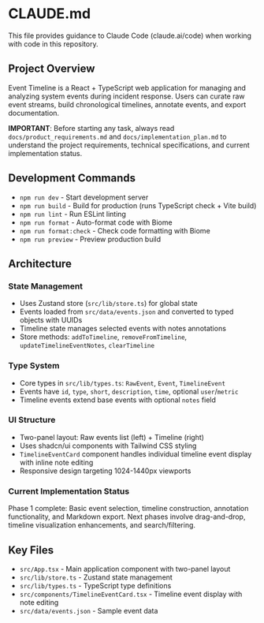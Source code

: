 # CLAUDE.md

This file provides guidance to Claude Code (claude.ai/code) when working with code in this repository.

## Project Overview

Event Timeline is a React + TypeScript web application for managing and analyzing system events during incident response. Users can curate raw event streams, build chronological timelines, annotate events, and export documentation.

**IMPORTANT**: Before starting any task, always read `docs/product_requirements.md` and `docs/implementation_plan.md` to understand the project requirements, technical specifications, and current implementation status.

## Development Commands

- `npm run dev` - Start development server
- `npm run build` - Build for production (runs TypeScript check + Vite build)
- `npm run lint` - Run ESLint linting
- `npm run format` - Auto-format code with Biome
- `npm run format:check` - Check code formatting with Biome
- `npm run preview` - Preview production build

## Architecture

### State Management
- Uses Zustand store (`src/lib/store.ts`) for global state
- Events loaded from `src/data/events.json` and converted to typed objects with UUIDs
- Timeline state manages selected events with notes annotations
- Store methods: `addToTimeline`, `removeFromTimeline`, `updateTimelineEventNotes`, `clearTimeline`

### Type System
- Core types in `src/lib/types.ts`: `RawEvent`, `Event`, `TimelineEvent`
- Events have `id`, `type`, `short`, `description`, `time`, optional `user`/`metric`
- Timeline events extend base events with optional `notes` field

### UI Structure
- Two-panel layout: Raw events list (left) + Timeline (right)
- Uses shadcn/ui components with Tailwind CSS styling
- `TimelineEventCard` component handles individual timeline event display with inline note editing
- Responsive design targeting 1024-1440px viewports

### Current Implementation Status
Phase 1 complete: Basic event selection, timeline construction, annotation functionality, and Markdown export. Next phases involve drag-and-drop, timeline visualization enhancements, and search/filtering.

## Key Files
- `src/App.tsx` - Main application component with two-panel layout
- `src/lib/store.ts` - Zustand state management
- `src/lib/types.ts` - TypeScript type definitions
- `src/components/TimelineEventCard.tsx` - Timeline event display with note editing
- `src/data/events.json` - Sample event data